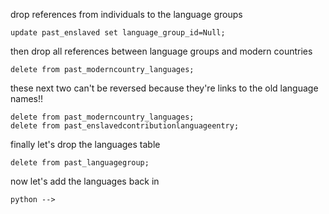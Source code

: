 
drop references from individuals to the language groups

	update past_enslaved set language_group_id=Null;

then drop all references between language groups and modern countries

	delete from past_moderncountry_languages;

these next two can't be reversed because they're links to the old language names!!

	delete from past_moderncountry_languages;
	delete from past_enslavedcontributionlanguageentry;

finally let's drop the languages table

	delete from past_languagegroup;

now let's add the languages back in

	python --> 